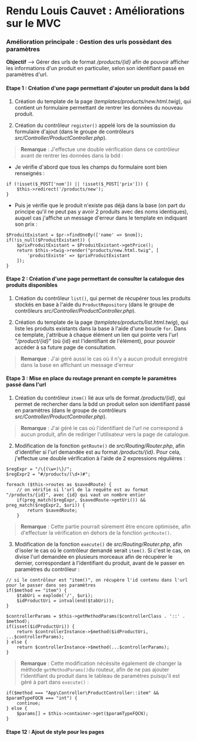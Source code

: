 # Rendu Louis Cauvet : Améliorations sur le MVC

### Amélioration principale : Gestion des urls possèdant des paramètres
**Objectif** --> Gérer des urls de format */products/{id}* afin de pouvoir afficher les informations d'un produit en particulier, selon son identifiant passé en paramètres d'url.

#### Etape 1 : Création d'une page permettant d'ajouter un produit dans la bdd
1) Création du template de la page (*templates/products/new.html.twig*), qui contient un formulaire permettant de rentrer les données du nouveau produit.
   
2) Création du contrôleur `register()` appelé lors de la soumission du formulaire d'ajout (dans le groupe de contrôleurs *src/Controller/ProductController.php*). 
> **Remarque** : J'effectue une double vérification dans ce contrôleur avant de rentrer les données dans la bdd :
-  Je vérifie d'abord que tous les champs du formulaire sont bien renseignés :
```
if (!isset($_POST['nom']) || !isset($_POST['prix'])) {
    $this->redirect('/products/new');
}
```
- Puis je vérifie que le produit n'existe pas déjà dans la base (on part du principe qu'il ne peut pas y avoir 2 produits avec des noms identiques), auquel cas j'affiche un message d'erreur dans le template en indiquant son prix :
```
$ProduitExistant = $pr->findOneBy(['name' => $nom]);
if(!is_null($ProduitExistant)) {
    $prixProduitExistant = $ProduitExistant->getPrice();
    return $this->twig->render("products/new.html.twig", [
        'produitExiste' => $prixProduitExistant
    ]);
}
```

#### Etape 2 : Création d'une page permettant de consulter la catalogue des produits disponibles
1) Création du contrôleur `list()`, qui permet de récupérer tous les produits stockés en base à l'aide du `ProductRepository` (dans le groupe de contrôleurs *src/Controller/ProductController.php*).
   
2) Création du template de la page (*templates/products/list.html.twig*), qui liste les produits existants dans la base à l'aide d'une boucle `for`. Dans ce template, j'attribue à chaque élément un lien qui pointe vers l'url "*/product/{id}*" (où {id} est l'identifiant de l'élément), pour pouvoir accéder à sa future page de consultation. 
> **Remarque** : J'ai géré aussi le cas où il n'y a aucun produit enregistré dans la base en affichant un message d'erreur



#### Etape 3 : Mise en place du routage prenant en compte le paramètres passé dans l'url
1) Création du contrôleur `item()` lié aux urls de format */products/{id}*, qui permet de rechercher dans la bdd un produit selon son identifiant passé en paramètres (dans le groupe de contrôleurs *src/Controller/ProductController.php*).
> **Remarque** : J'ai géré le cas où l'identifiant de l'url ne correspond à aucun produit, afin de rediriger l'utilisateur vers la page de catalogue.

2) Modification de la fonction `getRoute()` de *src/Routing/Router.php*, afin d'identifier si l'url demandée est au format */products/{id}*. Pour cela, j'effectue une double vérification à l'aide de 2 expressions régulières :
```
$regExpr = "/\{(\w+)\}/";
$regExpr2 = "#/products/(\d+)#";

foreach ($this->routes as $savedRoute) {
    // on vérifie si l'url de la requête est au format "/products/{id}", avec {id} qui vaut un nombre entier
    if(preg_match($regExpr, $savedRoute->getUri()) && preg_match($regExpr2, $uri)) {
        return $savedRoute;
    }
```
> **Remarque** : Cette partie pourrait sûrement être encore optimisée, afin d'effectuer la vérification en dehors de la fonction  `getRoute()`.

3) Modification de la fonction `execute()` de *src/Routing/Router.php*, afin d'isoler le cas où le contrôleur demandé serait `item()`. Si c'est le cas, on divise l'url demandée en plusieurs morceaux afin de récupérer le dernier, correspondant à l'identifiant du produit, avant de le passer en paramètres du contrôleur :
```
// si le contrôleur est "item()", on récupère l'id contenu dans l'url pour le passer dans ses paramètres
if($method == "item") {
    $tabUri = explode('/', $uri);
    $idProductUri = intval(end($tabUri));
}

$controllerParams = $this->getMethodParams($controllerClass . '::' . $method);
if(isset($idProductUri)) {
    return $controllerInstance->$method($idProductUri, ...$controllerParams);
} else {
    return $controllerInstance->$method(...$controllerParams);
}
```
> **Remarque** : Cette modification nécéssite également de changer la méthode `getMethodParams()`du routeur, afin de ne pas ajouter l'identifiant du produit dans le tableau de paramètres puisqu'il est géré à part dans `execute()` :
```
if($method === "App\Controller\ProductController::item" && $paramTypeFQCN === "int") {
    continue;
} else {
    $params[] = $this->container->get($paramTypeFQCN);
}
```

#### Etape 12 : Ajout de style pour les pages 
